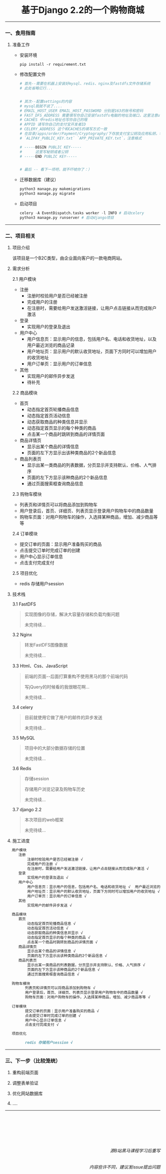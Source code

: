 <h1 style="text-align: center;">基于Django 2.2的一个购物商城</h1>

----
### 一、食用指南
1. 准备工作
   
   - 安装环境
   
      `pip install -r requirement.txt`
   
   - 修改配置文件   
      ```python
      # 首先--需要在机器上安装好mysql、redis、nginx及fastdfs文件存储系统
      # 此处省略亿行...
     
     
      # 其次--配置settings的内容
      # mysql我就不说了....
      # EMAIL_HOST_USER EMAIL_HOST_PASSWORD 分别是163的账号和密码
      # FAST_DFS_ADDRESS 需要填写你自己安装fastdfs电脑的地址及端口，这里注意utils中fdfs对应的client.conf需要使用你自己的哦
      # CACHES 中redis地址也写你自己的哦
      # APPID 请写你自己的支付宝开发者ID
      # CELERY_ADDRESS 这个和CACHES的填写方式一致
      # 在目录/apps/order/Payment/Cryptography/下存放支付宝公钥及应用私钥，名称分别设置为
      # `ALIPAY_PUBLIC_KEY.txt` `APP_PRIVATE_KEY.txt`，注意格式
      
      # -----BEGIN PUBLIC KEY-----
      #      这里写秘钥或者公钥
      # -----END PUBLIC KEY-----
     
     
      # 最后 -- 看下一项吧，就不吓唬你了：）
      ```

   - 迁移数据库（建议）
   
      ```python
      python3 manage.py makemigrations
      python3 manage.py migrate
      ```
   
   - 启动项目
   
      ```python
      celery -A EventDispatch.tasks worker -l INFO # 启动celery
      python3 manage.py runserver # 启动django项目
      ```
     
----
### 二、项目相关

1. 项目介绍

    该项目是一个B2C类型，由企业面向客户的一款电商网站。
    
2. 需求分析
    
    2.1 用户模块
    - 注册
        - 注册时校验用户是否已经被注册
        - 完成用户的注册
        - 在注册时，需要给用户发送激活链接，让用户点击链接从而完成账户激活
    - 登录
        - 实现用户的登录及退出
    - 用户中心
        - 用户信息页：显示用户的信息，包括用户名、电话和收货地址，以及用户最近浏览的商品记录
        - 用户地址页：显示用户的默认收货地址，页面下方同时可以增加用户的收货地址
        - 用户订单页：显示用户的订单信息
    - 其他
        - 实现用户的邮件异步发送 
        - 待补充

    2.2 商品模块
    - 首页
        - 动态指定首页轮播商品信息
        - 动态指定首页活动信息
        - 动态获取商品的种类信息并显示
        - 动态指定首页显示的每个种类的商品
        - 点击某一个商品时跳转到商品的详情页面
    - 商品详情页
        - 显示出某个商品的详情信息
        - 页面的左下方显示出该种类商品的2个新品信息
    - 商品列表页
        - 显示出某一类商品的列表数据，分页显示并支持默认、价格、人气排序
        - 页面的左下方显示该种商品的2个新品信息
        - 通过页面搜索框查询商品信息
    
    2.3 购物车模块
    - 列表页和详情页可以将商品添加到购物车
    - 用户登录后，首页、详细页、列表页显示登录用户购物车中的商品数量
    - 购物车页面：对用户购物车的操作，入选择某种商品，增加、减少商品等等

    2.4 订单模块
    - 提交订单的页面：显示用户准备购买的商品
    - 点击提交订单时完成订单的创建
    - 用户中心显示订单信息
    - 点击支付完成支付
   
   2.5 项目优化
   - redis 存储用户session
   

3. 技术栈

    3.1 FastDFS
   
   > 实现图像的存储，解决大容量存储和负载均衡问题
   > 
   > 未完待续...

    3.2 Nginx
   
   > 转发FastDFS图像数据
   > 
   > 未完待续... 

    3.3 Html、Css、JavaScript
   > 前端的页面--后面打算重构不使用黑马的那个前端代码
   > 
   > 写jQuery的时候看的我很眼花啊...
   >
   > 未完待续...

    3.4 celery
   > 目前就使用它做了用户的邮件的异步发送
   > 
   > 未完待续... 

    3.5 MySQL
   > 项目中的大部分数据存储的位置
   > 
   > 未完待续...

    3.6 Redis
   > 存储session
   > 
   > 存储用户浏览记录及购物车历史
   > 
   > 未完待续...

    3.7 django 2.2
   > 本次项目的web框架
   > 
   > 未完待续...
    
4. 施工进度
```markdown
   用户模块
      注册
          注册时校验用户是否已经被注册 √
          完成用户的注册 √
          在注册时，需要给用户发送激活链接，让用户点击链接从而完成账户激活 √
      登录
          实现用户的登录及退出 √
      用户中心
          用户信息页：显示用户的信息，包括用户名、电话和收货地址 √  用户最近浏览的商品记录 √
          用户地址页：显示用户的默认收货地址，页面下方同时可以增加用户的收货地址 √
          用户订单页：显示用户的订单信息 √
      其他
          实现用户的邮件异步发送 √
   
   商品模块
      首页
          动态指定首页轮播商品信息 √
          动态指定首页活动信息 √
          动态获取商品的种类信息并显示 √
          动态指定首页显示的每个种类的商品 √
          点击某一个商品时跳转到商品的详情页面 √
      商品详情页
          显示出某个商品的详情信息 √
          页面的左下方显示出该种类商品的2个新品信息 √
      商品列表页
          显示出某一类商品的列表数据，分页显示并支持默认、价格、人气排序 √
          页面的左下方显示该种商品的2个新品信息 √
          通过页面搜索框查询商品信息 √
   
   购物车模块
         列表页和详情页可以将商品添加到购物车 √
         用户登录后，首页、详细页、列表页显示登录用户购物车中的商品数量 √
         购物车页面：对用户购物车的操作，入选择某种商品，增加、减少商品等等 √
   
   订单模块
         提交订单的页面：显示用户准备购买的商品 √
         点击提交订单时完成订单的创建 √
         用户中心显示订单信息 √
         点击支付完成支付 √

   项目优化

         redis 存储用户session √
```

----
### 三、下一步（比较笼统）

   1. 重构前端页面

   2. 调整表单验证

   3. 优化网站数据库

   4. ....

----

<br />
<br />
<br />
<br />
<br />

<h6 style="text-align: right;">源B站黑马课程学习后重写</h6>
<h6 style="text-align: right;">内容些许不同，建议发issue提出问题</h6>


<br />
<br />
<br />
<br />
<br />
<h5 style="text-align: center;">Bean.</h5>